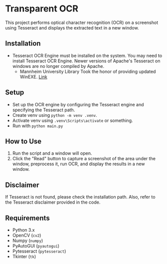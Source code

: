 # Transparent OCR

This project performs optical character recognition (OCR) on a screenshot using Tesseract and displays the extracted text in a new window.

## Installation
- Tesseract OCR Engine must be installed on the system. You may need to install Tesseract OCR Engine. Newer versions of Apache's Tesseract on windows are no longer compiled by Apache.
  - Mannheim University Library Took the honor of providing updated WinEXE. [Link](https://github.com/UB-Mannheim/tesseract/wiki)

## Setup
- Set up the OCR engine by configuring the Tesseract engine and specifying the Tesseract path.
- Create venv using `python -m venv .venv`.
- Activate venv using `.venv\Scripts\activate` or something.
- Run with `python main.py`

## How to Use
1. Run the script and a window will open.
2. Click the "Read" button to capture a screenshot of the area under the window, preprocess it, run OCR, and display the results in a new window.

## Disclaimer
If Tesseract is not found, please check the installation path. Also, refer to the Tesseract disclaimer provided in the code.

## Requirements
- Python 3.x
- OpenCV (`cv2`)
- Numpy (`numpy`)
- PyAutoGUI (`pyautogui`)
- Pytesseract (`pytesseract`)
- Tkinter (`tk`)